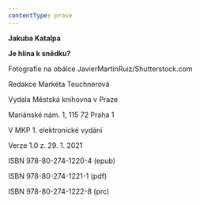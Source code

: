 ```yaml
---
contentType: prose
---
```


**Jakuba Katalpa**

**Je hlína k snědku?**

Fotografie na obálce JavierMartinRuiz/Shutterstock.com

  

Redakce Markéta Teuchnerová

Vydala Městská knihovna v Praze

  

Mariánské nám. 1, 115 72 Praha 1

V MKP 1. elektronické vydání

  

Verze 1.0 z. 29. 1. 2021

ISBN 978-80-274-1220-4 (epub)

  

ISBN 978-80-274-1221-1 (pdf)

  

ISBN 978-80-274-1222-8 (prc)
